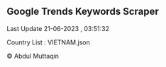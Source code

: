 

## Google Trends Keywords Scraper 
 
Last Update 21-06-2023 , 03:51:32

Country List :
VIETNAM.json



© Abdul Muttaqin 
